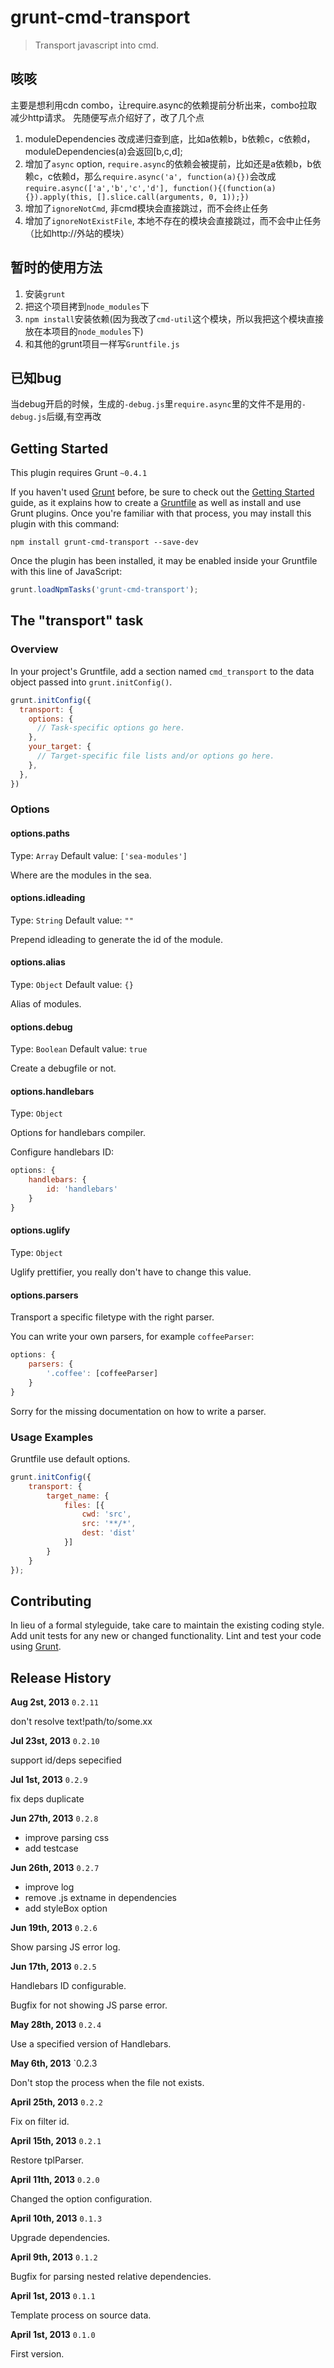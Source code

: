 # grunt-cmd-transport

> Transport javascript into cmd.

## 咳咳
主要是想利用cdn combo，让require.async的依赖提前分析出来，combo拉取减少http请求。
先随便写点介绍好了，改了几个点

1. moduleDependencies 改成递归查到底，比如a依赖b，b依赖c，c依赖d，moduleDependencies(a)会返回[b,c,d];
2. 增加了`async` option, `require.async`的依赖会被提前，比如还是a依赖b，b依赖c，c依赖d，那么`require.async('a', function(a){})`会改成`require.async(['a','b','c','d'], function(){(function(a){}).apply(this, [].slice.call(arguments, 0, 1));})`
3. 增加了`ignoreNotCmd`, 非cmd模块会直接跳过，而不会终止任务
4. 增加了`ignoreNotExistFile`, 本地不存在的模块会直接跳过，而不会中止任务（比如http://外站的模块）

## 暂时的使用方法
1. 安装`grunt`
2. 把这个项目拷到`node_modules`下
3. `npm install`安装依赖(因为我改了`cmd-util`这个模块，所以我把这个模块直接放在本项目的`node_modules`下)
4. 和其他的grunt项目一样写`Gruntfile.js`

## 已知bug
当debug开启的时候，生成的`-debug.js`里`require.async`里的文件不是用的`-debug.js`后缀,有空再改

## Getting Started

This plugin requires Grunt `~0.4.1`

If you haven't used [Grunt](http://gruntjs.com/) before, be sure to check out the [Getting Started](http://gruntjs.com/getting-started) guide, as it explains how to create a [Gruntfile](http://gruntjs.com/sample-gruntfile) as well as install and use Grunt plugins. Once you're familiar with that process, you may install this plugin with this command:

```shell
npm install grunt-cmd-transport --save-dev
```

Once the plugin has been installed, it may be enabled inside your Gruntfile with this line of JavaScript:

```js
grunt.loadNpmTasks('grunt-cmd-transport');
```

## The "transport" task

### Overview

In your project's Gruntfile, add a section named `cmd_transport` to the data object passed into `grunt.initConfig()`.

```js
grunt.initConfig({
  transport: {
    options: {
      // Task-specific options go here.
    },
    your_target: {
      // Target-specific file lists and/or options go here.
    },
  },
})
```

### Options

#### options.paths

Type: `Array`
Default value: `['sea-modules']`

Where are the modules in the sea.

#### options.idleading

Type: `String`
Default value: `""`

Prepend idleading to generate the id of the module.

#### options.alias

Type: `Object`
Default value: `{}`

Alias of modules.

#### options.debug

Type: `Boolean`
Default value: `true`

Create a debugfile or not.

#### options.handlebars

Type: `Object`

Options for handlebars compiler.

Configure handlebars ID:

```js
options: {
    handlebars: {
        id: 'handlebars'
    }
}
```

#### options.uglify

Type: `Object`

Uglify prettifier, you really don't have to change this value.


#### options.parsers

Transport a specific filetype with the right parser.

You can write your own parsers, for example `coffeeParser`:

```js
options: {
    parsers: {
        '.coffee': [coffeeParser]
    }
}
```

Sorry for the missing documentation on how to write a parser.

### Usage Examples

Gruntfile use default options.


```js
grunt.initConfig({
    transport: {
        target_name: {
            files: [{
                cwd: 'src',
                src: '**/*',
                dest: 'dist'
            }]
        }
    }
});
```

## Contributing

In lieu of a formal styleguide, take care to maintain the existing coding style. Add unit tests for any new or changed functionality. Lint and test your code using [Grunt](http://gruntjs.com/).

## Release History

**Aug 2st, 2013** `0.2.11`

don't resolve text!path/to/some.xx 

**Jul 23st, 2013** `0.2.10`

support id/deps sepecified

**Jul 1st, 2013** `0.2.9`

fix deps duplicate 

**Jun 27th, 2013** `0.2.8`

- improve parsing css
- add testcase

**Jun 26th, 2013** `0.2.7`

- improve log
- remove .js extname in dependencies
- add styleBox option

**Jun 19th, 2013** `0.2.6`

Show parsing JS error log.

**Jun 17th, 2013** `0.2.5`

Handlebars ID configurable.

Bugfix for not showing JS parse error.

**May 28th, 2013** `0.2.4`

Use a specified version of Handlebars.

**May 6th, 2013** `0.2.3

Don't stop the process when the file not exists.

**April 25th, 2013** `0.2.2`

Fix on filter id.

**April 15th, 2013** `0.2.1`

Restore tplParser.

**April 11th, 2013** `0.2.0`

Changed the option configuration.

**April 10th, 2013** `0.1.3`

Upgrade dependencies.

**April 9th, 2013** `0.1.2`

Bugfix for parsing nested relative dependencies.

**April 1st, 2013** `0.1.1`

Template process on source data.

**April 1st, 2013** `0.1.0`

First version.
